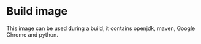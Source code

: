 # Build image

This image can be used during a build, it contains openjdk, maven, Google Chrome and python.
